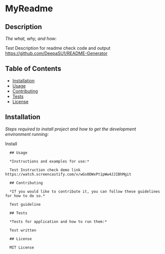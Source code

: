 # MyReadme



## Description 

*The what, why, and how:* 

Test Description for readme check code and output https://github.com/DeepaSU1/README-Generator

## Table of Contents
* [Installation](#Installation)
* [Usage](#Usage)
* [Contributing](#Contributing)
* [Tests](#Tests)
* [License](#License)

## Installation

*Steps required to install project and how to get the development environment running:*

Install
      
      ## Usage 
      
      *Instructions and examples for use:*
      
      Test Instruction check demo link https://watch.screencastify.com/v/wGs0DWxPt1pWw4JJIBhMgit
      
      ## Contributing
      
      *If you would like to contribute it, you can follow these guidelines for how to do so.*
      
      Test guideline
      
      ## Tests
      
      *Tests for application and how to run them:*
      
      Test written
      
      ## License
      
      MIT License
      